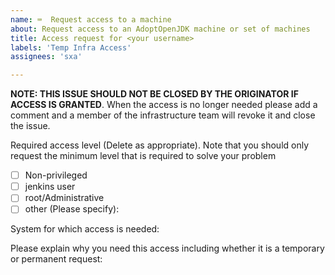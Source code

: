 ```yaml
---
name: ⌨️  Request access to a machine
about: Request access to an AdoptOpenJDK machine or set of machines
title: Access request for <your username>
labels: 'Temp Infra Access'
assignees: 'sxa'

---
```

**NOTE: THIS ISSUE SHOULD NOT BE CLOSED BY THE ORIGINATOR IF ACCESS IS GRANTED**.
When the access is no longer needed please add a comment and a member
of the infrastructure team will revoke it and close the issue.

Required access level (Delete as appropriate). Note that you should only
request the minimum level that is required to solve your problem

- [ ] Non-privileged
- [ ] jenkins user
- [ ] root/Administrative
- [ ] other (Please specify):

System for which access is needed:

Please explain why you need this access including whether it is a temporary or permanent request:

